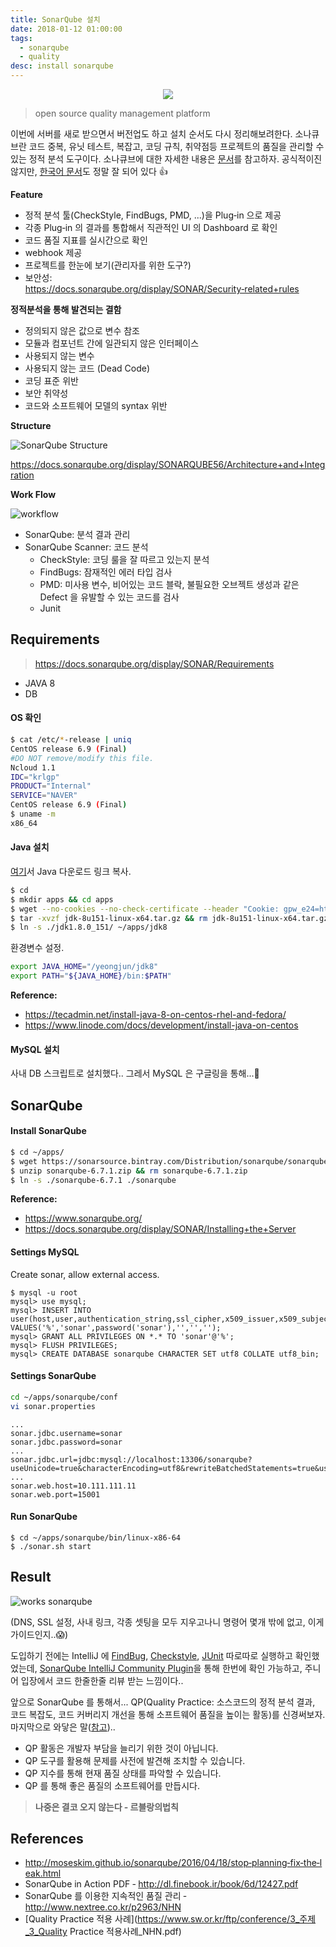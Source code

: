```yaml
---
title: SonarQube 설치
date: 2018-01-12 01:00:00
tags:
  - sonarqube
  - quality
desc: install sonarqube
---
```


<center><img src="https://www.sonarsource.com/images/common/sonarqube-logo-black.svg"></center>

> open source quality management platform

이번에 서버를 새로 받으면서 버전업도 하고 설치 순서도 다시 정리해보려한다. 소나큐브란 코드 중복, 유닛 테스트, 복잡고, 코딩 규칙, 취약점등 프로젝트의 품질을 관리할 수 있는 정적 분석 도구이다. 소나큐브에 대한 자세한 내용은 [문서](https://docs.sonarqube.org/display/SONAR/Documentation)를 참고하자. 공식적이진 않지만, [한국어 문서](https://sonarqubekr.atlassian.net/wiki/spaces/SON/overview)도 정말 잘 되어 있다 👍

<!-- more -->

**Feature**

- 정적 분석 툴(CheckStyle, FindBugs, PMD, ...)을 Plug‑in 으로 제공
- 각종 Plug‑in 의 결과를 통합해서 직관적인 UI 의 Dashboard 로 확인
- 코드 품질 지표를 실시간으로 확인
- webhook 제공
- 프로젝트를 한눈에 보기(관리자를 위한 도구?)
- 보안성: https://docs.sonarqube.org/display/SONAR/Security‑related+rules

**정적분석을 통해 발견되는 결함**

- 정의되지 않은 값으로 변수 참조
- 모듈과 컴포넌트 간에 일관되지 않은 인터페이스
- 사용되지 않는 변수
- 사용되지 않는 코드 (Dead Code)
- 코딩 표준 위반
- 보안 취약성
- 코드와 소프트웨어 모델의 syntax 위반

**Structure**

![SonarQube Structure](https://docs.sonarqube.org/download/attachments/6961766/SQArchitecture5.5.png?version=1&modificationDate=1459863102000&api=v2)

https://docs.sonarqube.org/display/SONARQUBE56/Architecture+and+Integration

**Work Flow**

![workflow](https://docs.sonarqube.org/download/attachments/6961766/SQ55Integration.png?version=1&modificationDate=1459863190000&api=v2)

- SonarQube: 분석 결과 관리
- SonarQube Scanner: 코드 분석
  - CheckStyle: 코딩 룰을 잘 따르고 있는지 분석
  - FindBugs: 잠재적인 에러 타입 검사
  - PMD: 미사용 변수, 비어있는 코드 블락, 불필요한 오브젝트 생성과 같은 Defect 을 유발할 수 있는 코드를 검사
  - Junit

## Requirements

> https://docs.sonarqube.org/display/SONAR/Requirements

- JAVA 8
- DB

#### OS 확인

```bash
$ cat /etc/*-release | uniq
CentOS release 6.9 (Final)
#DO NOT remove/modify this file.
Ncloud 1.1
IDC="krlgp"
PRODUCT="Internal"
SERVICE="NAVER"
CentOS release 6.9 (Final)
$ uname -m
x86_64
```

#### Java 설치

[여기](http://www.oracle.com/technetwork/java/javase/downloads/jdk8-downloads-2133151.html)서 Java 다운로드 링크 복사.

```bash
$ cd
$ mkdir apps && cd apps
$ wget --no-cookies --no-check-certificate --header "Cookie: gpw_e24=http%3A%2F%2Fwww.oracle.com%2F; oraclelicense=accept-securebackup-cookie" http://download.oracle.com/otn-pub/java/jdk/8u151-b12/e758a0de34e24606bca991d704f6dcbf/jdk-8u151-linux-x64.tar.gz
$ tar -xvzf jdk-8u151-linux-x64.tar.gz && rm jdk-8u151-linux-x64.tar.gz
$ ln -s ./jdk1.8.0_151/ ~/apps/jdk8
```

환경변수 설정.

```bash
export JAVA_HOME="/yeongjun/jdk8"
export PATH="${JAVA_HOME}/bin:$PATH"
```

**Reference:**

- https://tecadmin.net/install-java-8-on-centos-rhel-and-fedora/
- https://www.linode.com/docs/development/install-java-on-centos

#### MySQL 설치

사내 DB 스크립트로 설치했다.. 그레서 MySQL 은 구글링을 통해...🙏

## SonarQube

#### Install SonarQube

```bash
$ cd ~/apps/
$ wget https://sonarsource.bintray.com/Distribution/sonarqube/sonarqube-6.7.zip
$ unzip sonarqube-6.7.1.zip && rm sonarqube-6.7.1.zip
$ ln -s ./sonarqube-6.7.1 ./sonarqube
```

**Reference:**

- https://www.sonarqube.org/
- https://docs.sonarqube.org/display/SONAR/Installing+the+Server

#### Settings MySQL

Create sonar, allow external access.

```
$ mysql -u root
mysql> use mysql;
mysql> INSERT INTO user(host,user,authentication_string,ssl_cipher,x509_issuer,x509_subject) VALUES('%','sonar',password('sonar'),'','','');
mysql> GRANT ALL PRIVILEGES ON *.* TO 'sonar'@'%';
mysql> FLUSH PRIVILEGES;
mysql> CREATE DATABASE sonarqube CHARACTER SET utf8 COLLATE utf8_bin;
```

#### Settings SonarQube

```bash
cd ~/apps/sonarqube/conf
vi sonar.properties
```

```
...
sonar.jdbc.username=sonar
sonar.jdbc.password=sonar
...
sonar.jdbc.url=jdbc:mysql://localhost:13306/sonarqube?useUnicode=true&characterEncoding=utf8&rewriteBatchedStatements=true&useConfigs=maxPerformance
...
sonar.web.host=10.111.111.11
sonar.web.port=15001
```

#### Run SonarQube

```
$ cd ~/apps/sonarqube/bin/linux-x86-64
$ ./sonar.sh start
```

## Result

![works sonarqube](https://user-images.githubusercontent.com/5036939/34835783-3777b054-f739-11e7-8d12-8272cd67b1ea.png)

(DNS, SSL 설정, 사내 링크, 각종 셋팅을 모두 지우고나니 명령어 몇개 밖에 없고, 이게 가이드인지..😱)

도입하기 전에는 IntelliJ 에 [FindBug](http://findbugs.sourceforge.net/), [Checkstyle](http://checkstyle.sourceforge.net/), [JUnit](http://junit.org/) 따로따로 실행하고 확인했었는데, [SonarQube IntelliJ Community Plugin](https://github.com/sonar-intellij-plugin/sonar-intellij-plugin)을 통해 한번에 확인 가능하고, 주니어 입장에서 코드 한줄한줄 리뷰 받는 느낌이다..

앞으로 SonarQube 를 통해서... QP(Quality Practice: 소스코드의 정적 분석 결과, 코드 복잡도, 코드 커버리지 개선을 통해 소프트웨어 품질을 높이는 활동)를 신경써보자. 마지막으로 와닿은 말([참고](https://prezi.com/rv_ce5akpvq6/quality-practice/))..

- QP 활동은 개발자 부담을 늘리기 위한 것이 아닙니다.
- QP 도구를 활용해 문제를 사전에 발견해 조치할 수 있습니다.
- QP 지수를 통해 현재 품질 상태를 파악할 수 있습니다.
- QP 를 통해 좋은 품질의 소프트웨어를 만듭시다.

> **나중은 결코 오지 않는다 ‑ 르블랑의법칙**

## References

- http://moseskim.github.io/sonarqube/2016/04/18/stop‑planning‑fix‑the‑leak.html
- SonarQube in Action PDF ‑ http://dl.finebook.ir/book/6d/12427.pdf
- SonarQube 를 이용한 지속적인 품질 관리 ‑ http://www.nextree.co.kr/p2963/NHN
- [Quality Practice 적용 사례](https://www.sw.or.kr/ftp/conference/3_주제_3_Quality Practice 적용사례\_NHN.pdf)
